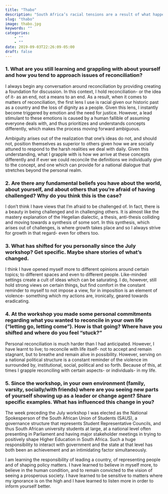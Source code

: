 ```yaml
---
title: "Thabo"
description: "South Africa’s racial tensions are a result of what happens when forgiveness is granted before the crime is acknowledged. Notwithstanding, surround yourself with insightful people who are good at what you are not; then learn from them…"
slug: "thabo"
image: thabo.jpg
keywords: ""
categories: 
    - ""
    - ""
date: 2019-09-03T22:26:09-05:00
draft: false
---
```

### 1. What are you still learning and grappling with about yourself and how you tend to approach issues of reconciliation?

I always begin any conversation around reconciliation by providing creating a foundation for discussion. In this context, I hold reconciliation- or the idea of it- as an end, not a means to an end. As a result, when it comes to matters of reconciliation, the first lens I use is racial given our historic past as a country and the loss of dignity as a people. Given this lens, I instantly become triggered by emotion and the need for justice. 
However, a lead stimulant to these emotions is caused by a human fallible of assuming everyone deals with, and thus prioritizes and understands concepts differently, which makes the process moving forward ambiguous. 

Ambiguity arises out of the realization that one’s ideas do not, and should not, position themselves as superior to others given how we are socially attuned to respond to the harsh realities we deal with daily. Given this understanding, what I grapple with is how we arrive at these concepts differently and if ever we could reconcile the definitions we individually give to the concept, and one which can provide for a national dialogue that stretches beyond the personal realm.  

### 2. Are there any fundamental beliefs you have about the world, about yourself, and about others that you’re afraid of having challenged? Why do you think this is the case? 

I don’t think I have views that I’m afraid to be challenged of. In fact, there is a beauty in being challenged and in challenging others. It is almost like the mastery explanation of the Hegelian dialectic, a thesis, anti-thesis colliding and moving towards a synthesis of some sort. In this synthesis, which arises out of challenges, is where growth takes place and so I always strive for growth in that regard- even for others too.  

### 3. What has shifted for you personally since the July workshop? Get specific. Maybe share stories of what’s changed.

I think I have opened myself more to different opinions around certain topics; to different spaces and even to different people. Like-minded settings create a cult of ideas which can be saturating. I do, however, still hold strong views on certain things, but find comfort in the constant reminder to myself to not impose a view, for in imposition is an element of violence- something which my actions are, ironically, geared towards eradicating. 

### 4. At the workshop you made some personal commitments regarding what you wanted to reconcile in your own life (“letting go, letting come”). How is that going? Where have you shifted and where do you feel “stuck?”

Personal reconciliation is much harder than I had anticipated. However, I have learnt to live; to reconcile with life itself- not to accept and remain stagnant, but to breathe and remain alive in possibility. However, serving on a national political structure is a constant reminder of the violence im surrounded by, institutional, social, political and so forth. Because of this, at times I grapple reconciling with certain aspects- or individuals- in my life.

### 5. Since the workshop, in your own environment (family, varsity, socially/with friends) where are you seeing new parts of yourself showing up as a leader or change agent? Share specific examples. What has influenced this change in you?

The week preceding the July workshop I was elected as the National Spokesperson of the South African Union of Students (SAUS), a governance structure that represents Student Representative Councils, and thus South African university students at large, at a national level often presenting in Parliament and having major stakeholder meetings in trying to positively shape Higher Education in South Africa. Such a huge responsibility to interact with government and the state at that level has both been an achievement and an intimidating factor simultaneously. 

I am learning the responsibility of leading a country, of representing people and of shaping policy matters. I have learned to believe in myself more, to believe in the human condition, and to remain convicted to the vision of seeing a prosperous society. I have learned to be sensitive to matters where my ignorance is on the high and I have learned to listen more in order to inform yourself better. 
